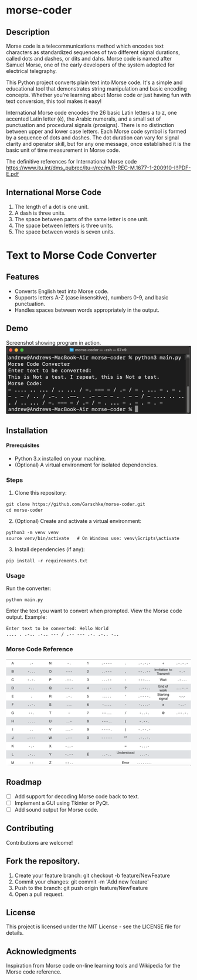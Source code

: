 # morse-coder

## Description
Morse code is a telecommunications method which encodes text characters as standardized sequences of two different signal durations, called dots and dashes, or dits and dahs.  Morse code is named after Samuel Morse, one of the early developers of the system adopted for electrical telegraphy.

This Python project converts plain text into Morse code. It's a simple and educational tool that demonstrates string manipulation and basic encoding concepts. Whether you're learning about Morse code or just having fun with text conversion, this tool makes it easy!

International Morse code encodes the 26 basic Latin letters a to z, one accented Latin letter (é), the Arabic numerals, and a small set of punctuation and procedural signals (prosigns). There is no distinction between upper and lower case letters. Each Morse code symbol is formed by a sequence of dots and dashes. The dot duration can vary for signal clarity and operator skill, but for any one message, once established it is the basic unit of time measurement in Morse code.

The definitive references for International Morse code https://www.itu.int/dms_pubrec/itu-r/rec/m/R-REC-M.1677-1-200910-I!!PDF-E.pdf

## International Morse Code
1. The length of a dot is one unit.
2. A dash is three units.
3. The space between parts of the same letter is one unit.
4. The space between letters is three units.
5. The space between words is seven units.


# Text to Morse Code Converter
## Features
* Converts English text into Morse code.
* Supports letters A-Z (case insensitive), numbers 0-9, and basic punctuation.
* Handles spaces between words appropriately in the output.

## Demo
Screenshot showing program in action.
![Screenshot of code running](src/morse-coder_screenshot.png)

## Installation
#### Prerequisites
* Python 3.x installed on your machine.
* (Optional) A virtual environment for isolated dependencies.

### Steps
1. Clone this repository:
```
git clone https://github.com/Garschke/morse-coder.git
cd morse-coder
```
2. (Optional) Create and activate a virtual environment:
```
python3 -m venv venv
source venv/bin/activate   # On Windows use: venv\Scripts\activate
```
3. Install dependencies (if any):
```
pip install -r requirements.txt
```
### Usage
Run the converter:
```
python main.py
```
Enter the text you want to convert when prompted.
View the Morse code output.
Example:
```
Enter text to be converted: Hello World
.... . .-.. .-.. --- / .-- --- .-. .-.. -..
```

### Morse Code Reference
![morse code character map table](src/International_morse_code.png)

## Roadmap
* [ ] Add support for decoding Morse code back to text.
* [ ] Implement a GUI using Tkinter or PyQt.
* [ ] Add sound output for Morse code.

## Contributing
Contributions are welcome!

## Fork the repository.
1. Create your feature branch: git checkout -b feature/NewFeature
2. Commit your changes: git commit -m 'Add new feature'
3. Push to the branch: git push origin feature/NewFeature
4. Open a pull request.

## License
This project is licensed under the MIT License - see the LICENSE file for details.

## Acknowledgments
Inspiration from Morse code on-line learning tools and Wikipedia for the Morse code reference.

